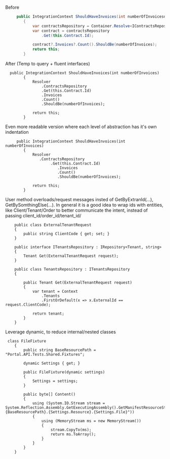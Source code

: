
Before

```cs
     public IntegrationContext ShouldHaveInvoices(int numberOfInvoicesdd
        {
            var contractsRepository = Container.Resolve<IContractsRepository>();
            var contract = contractsRepository
                .Get(this.Contract.Id);

            contract?.Invoices?.Count().ShouldBe(numberOfInvoices);
            return this;
        }
```

After (Temp to query + fluent interfaces)

```
  public IntegrationContext ShouldHaveInvoices(int numberOfInvoices)
        {
            Resolver
                .ContractsRepository
                .Get(this.Contract.Id)
                .Invoices
                .Count()
                .ShouldBe(numberOfInvoices);
                       
            return this;
        }
```

Even more readable version where each level of abstraction has it's own indentation
```
     public IntegrationContext ShouldHaveInvoices(int numberOfInvoices)
        {
            Resolver
               .ContractsRepository
                    .Get(this.Contract.Id)
                       .Invoices
                       .Count()
                       .ShouldBe(numberOfInvoices);

            return this;
        }
```

User method overloads/request messages insted of GetByExtranId(...), GetBySomthingElse(...). In general it is a good idea to wrap ids with entities, like Client/Tenant/Order to better communicate the intent, instead of passing client_id/order_id/tenant_id/

```
    public class ExternalTenantRequest
    {
        public string ClientCode { get; set; }
    }

    public interface ITenantsRepository : IRepository<Tenant, string>
    {
        Tenant Get(ExternalTenantRequest request);
    }

    public class TenantsRepository : ITenantsRepository
    {    

        public Tenant Get(ExternalTenantRequest request)
        {
            var tenant = Context
                .Tenants
                .FirstOrDefault(x => x.ExternalId == request.ClientCode);

            return tenant;
        }
    }
```

Leverage dynamic, to reduce internal/nested classes

```
 class FileFixture
    {
        public string BaseResourcePath = "Portal.API.Tests.Shared.Fixtures";

        dynamic Settings { get; }

        public FileFixture(dynamic settings)
        {
            Settings = settings;
        }

        public byte[] Content()
        {
            using (System.IO.Stream stream = System.Reflection.Assembly.GetExecutingAssembly().GetManifestResourceStream($"{BaseResourcePath}.{Settings.Resource}.{Settings.File}"))
            {
                using (MemoryStream ms = new MemoryStream())
                {
                    stream.CopyTo(ms);
                    return ms.ToArray();
                }
            }
        }
    }
```
